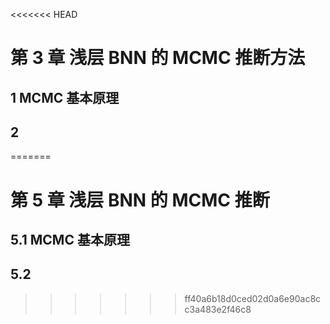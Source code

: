 <<<<<<< HEAD
# 第 3 章 浅层 BNN 的 MCMC 推断方法

## 1 MCMC 基本原理

## 2 
=======
# 第 5 章 浅层 BNN 的 MCMC 推断

## 5.1 MCMC 基本原理

## 5.2 
>>>>>>> ff40a6b18d0ced02d0a6e90ac8cc3a483e2f46c8
